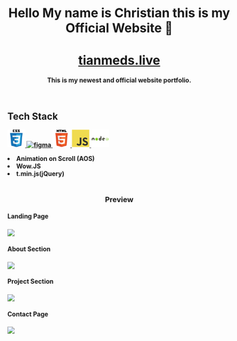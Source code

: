 <h1 align="center"><b>Hello My name is Christian this is my Official Website 👋 <b></h1>
<h1 align="center"><a href='https://tianmeds.live'>tianmeds.live</a></h1>
<p align="center">This is my newest and official website portfolio.</p>
<br>
<h2>Tech Stack</h2>
<p align="left"> <a href="https://www.w3schools.com/css/" target="_blank" rel="noreferrer"> <img src="https://raw.githubusercontent.com/devicons/devicon/master/icons/css3/css3-original-wordmark.svg" alt="css3" width="40" height="40"/> </a> <a href="https://www.figma.com/" target="_blank" rel="noreferrer"> <img src="https://www.vectorlogo.zone/logos/figma/figma-icon.svg" alt="figma" width="40" height="40"/> </a> <a href="https://www.w3.org/html/" target="_blank" rel="noreferrer"> <img src="https://raw.githubusercontent.com/devicons/devicon/master/icons/html5/html5-original-wordmark.svg" alt="html5" width="40" height="40"/> </a> <a href="https://developer.mozilla.org/en-US/docs/Web/JavaScript" target="_blank" rel="noreferrer"> <img src="https://raw.githubusercontent.com/devicons/devicon/master/icons/javascript/javascript-original.svg" alt="javascript" width="40" height="40"/> </a> <a href="https://nodejs.org" target="_blank" rel="noreferrer"> <img src="https://raw.githubusercontent.com/devicons/devicon/master/icons/nodejs/nodejs-original-wordmark.svg" alt="nodejs" width="40" height="40"/> </a> </p>
    <li>Animation on Scroll (AOS)</li>
    <li>Wow.JS</li>
    <li>t.min.js(jQuery)</li>

  



</ul>
<br>

<h3 align="center">Preview</h3>
<h4> Landing Page </h4>
<img align="center" src="https://raw.githubusercontent.com/TianMeds/my-Official-Portfolio/main/img/HomeScreen.png" />
<h4> About Section </h4>
<img align="center" src="https://raw.githubusercontent.com/TianMeds/my-Official-Portfolio/main/img/About%20Section.png" />
<h4> Project Section </h4>
<img align="center" src="https://github.com/TianMeds/my-Official-Portfolio/blob/main/img/ProjectSection.png" />
<h4> Contact Page </h4>
<img align="center" src="https://raw.githubusercontent.com/TianMeds/my-Official-Portfolio/main/img/Contact%20Section.png" />
